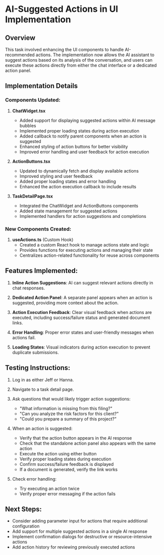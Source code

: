 # AI-Suggested Actions in UI Implementation

## Overview

This task involved enhancing the UI components to handle AI-recommended actions. The implementation now allows the AI assistant to suggest actions based on its analysis of the conversation, and users can execute these actions directly from either the chat interface or a dedicated action panel.

## Implementation Details

### Components Updated:

1. **ChatWidget.tsx**
   - Added support for displaying suggested actions within AI message bubbles
   - Implemented proper loading states during action execution
   - Added callback to notify parent components when an action is suggested
   - Enhanced styling of action buttons for better visibility
   - Improved error handling and user feedback for action execution

2. **ActionButtons.tsx**
   - Updated to dynamically fetch and display available actions
   - Improved styling and user feedback
   - Added proper loading states and error handling
   - Enhanced the action execution callback to include results

3. **TaskDetailPage.tsx**
   - Integrated the ChatWidget and ActionButtons components
   - Added state management for suggested actions
   - Implemented handlers for action suggestions and completions

### New Components Created:

1. **useActions.ts** (Custom Hook)
   - Created a custom React hook to manage actions state and logic
   - Provides functions for executing actions and managing their state
   - Centralizes action-related functionality for reuse across components

## Features Implemented:

1. **Inline Action Suggestions**: AI can suggest relevant actions directly in chat responses.

2. **Dedicated Action Panel**: A separate panel appears when an action is suggested, providing more context about the action.

3. **Action Execution Feedback**: Clear visual feedback when actions are executed, including success/failure status and generated document links.

4. **Error Handling**: Proper error states and user-friendly messages when actions fail.

5. **Loading States**: Visual indicators during action execution to prevent duplicate submissions.

## Testing Instructions:

1. Log in as either Jeff or Hanna.
2. Navigate to a task detail page.
3. Ask questions that would likely trigger action suggestions:
   - "What information is missing from this filing?"
   - "Can you analyze the risk factors for this client?"
   - "Could you prepare a summary of this project?"

4. When an action is suggested:
   - Verify that the action button appears in the AI response
   - Check that the standalone action panel also appears with the same action
   - Execute the action using either button
   - Verify proper loading states during execution
   - Confirm success/failure feedback is displayed
   - If a document is generated, verify the link works

5. Check error handling:
   - Try executing an action twice
   - Verify proper error messaging if the action fails

## Next Steps:

- Consider adding parameter input for actions that require additional configuration
- Add support for multiple suggested actions in a single AI response
- Implement confirmation dialogs for destructive or resource-intensive actions
- Add action history for reviewing previously executed actions
